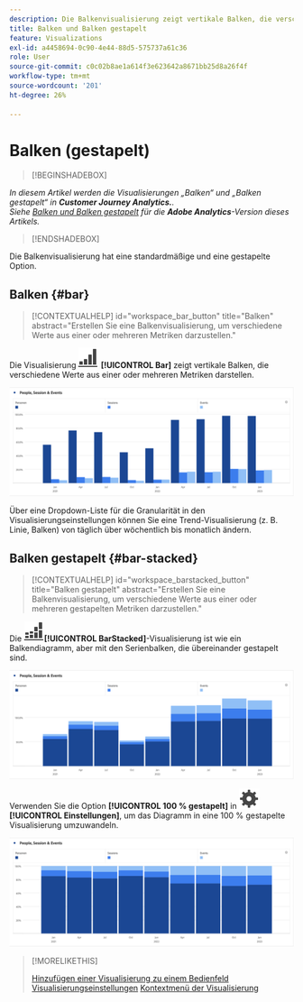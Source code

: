```yaml
---
description: Die Balkenvisualisierung zeigt vertikale Balken, die verschiedene Werte aus einer oder mehreren Metriken darstellen.
title: Balken und Balken gestapelt
feature: Visualizations
exl-id: a4458694-0c90-4e44-88d5-575737a61c36
role: User
source-git-commit: c0c02b8ae1a614f3e623642a8671bb25d8a26f4f
workflow-type: tm+mt
source-wordcount: '201'
ht-degree: 26%

---
```


# Balken (gestapelt)

>[!BEGINSHADEBOX]

*In diesem Artikel werden die Visualisierungen „Balken“ und „Balken gestapelt“ in **Customer Journey Analytics.**.<br/>Siehe [Balken und Balken gestapelt](https://experienceleague.adobe.com/en/docs/analytics/analyze/analysis-workspace/visualizations/bar) für die **Adobe Analytics**-Version dieses Artikels.*

>[!ENDSHADEBOX]

Die Balkenvisualisierung hat eine standardmäßige und eine gestapelte Option.

## Balken {#bar}

<!-- markdownlint-disable MD034 -->

>[!CONTEXTUALHELP]
>id="workspace_bar_button"
>title="Balken"
>abstract="Erstellen Sie eine Balkenvisualisierung, um verschiedene Werte aus einer oder mehreren Metriken darzustellen."

<!-- markdownlint-enable MD034 -->



Die Visualisierung ![GraphBarVertical](/help/assets/icons/GraphBarVertical.svg) **[!UICONTROL Bar]** zeigt vertikale Balken, die verschiedene Werte aus einer oder mehreren Metriken darstellen.

![Visualisierung der virtuellen Leiste mit mehreren Metriken, einschließlich Seitenansichten, Besuche, Eintritte und Austritte.](assets/bar.png)

Über eine Dropdown-Liste für die Granularität in den Visualisierungseinstellungen können Sie eine Trend-Visualisierung (z. B. Linie, Balken) von täglich über wöchentlich bis monatlich ändern.

## Balken gestapelt {#bar-stacked}

<!-- markdownlint-disable MD034 -->

>[!CONTEXTUALHELP]
>id="workspace_barstacked_button"
>title="Balken gestapelt"
>abstract="Erstellen Sie eine Balkenvisualisierung, um verschiedene Werte aus einer oder mehreren gestapelten Metriken darzustellen."

<!-- markdownlint-enable MD034 -->


Die ![GraphBarVerticalStacked](/help/assets/icons/GraphBarVerticalStacked.svg)**[!UICONTROL BarStacked]**-Visualisierung ist wie ein Balkendiagramm, aber mit den Serienbalken, die übereinander gestapelt sind.

![Gestapeltes Balkendiagramm mit mehreren Metriken.](assets/bar-stacked.png)

Verwenden Sie die Option **[!UICONTROL 100 % gestapelt]** in ![Einstellung](/help/assets/icons/Setting.svg) **[!UICONTROL Einstellungen]**, um das Diagramm in eine 100 % gestapelte Visualisierung umzuwandeln.

![Ein gestapeltes Balkendiagramm von 100 %.](assets/bar-stacked100.png)

>[!MORELIKETHIS]
>
>[Hinzufügen einer Visualisierung zu einem Bedienfeld](/help/analysis-workspace/visualizations/freeform-analysis-visualizations.md#add-visualizations-to-a-panel)
>[Visualisierungseinstellungen](/help/analysis-workspace/visualizations/freeform-analysis-visualizations.md#settings)
>[Kontextmenü der Visualisierung](/help/analysis-workspace/visualizations/freeform-analysis-visualizations.md#context-menu)
>

